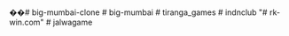 ��#   b i g - m u m b a i - c l o n e 
 
 #   b i g - m u m b a i 
 
 
#   t i r a n g a _ g a m e s  
 #   i n d n c l u b  
 "# rk-win.com" 
#   j a l w a g a m e  
 